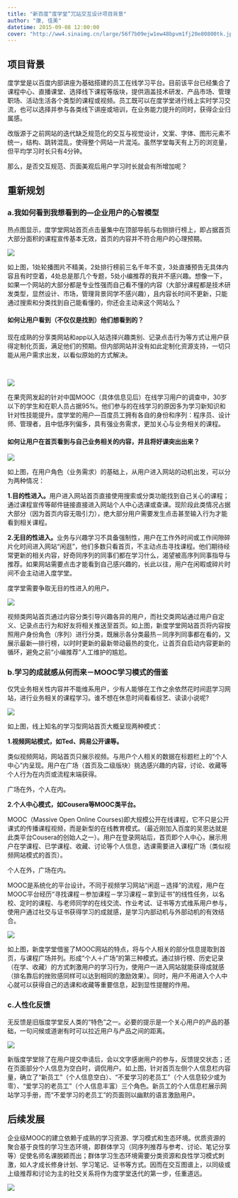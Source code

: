 ```yaml
---
title: "新百度“度学堂”⺴站交互设计项目背景"
author: "康, 佳美"
datetime: 2015-09-08 12:00:00
cover: "http://ww4.sinaimg.cn/large/56f7b09ejw1ew48bpvm1fj20e80800tk.jpg"
---
```


## **项目背景**

度学堂是以百度内部讲座为基础搭建的员工在线学习平台。目前该平台已经集合了课程中心、直播课堂、选择线下课程等版块，提供涵盖技术研发、产品市场、管理职场、活动生活各个类型的课程或视频。员工既可以在度学堂进行线上实时学习交流，也可以选择并参与各类线下讲座或培训，在业务能力提升的同时，获得企业归属感。  


改版源于之前网站的迭代缺乏规范化的交互与视觉设计，文案、字体、图形元素不统一，结构、跳转混乱，使得整个网站一片混沌。虽然学堂每天有上万的浏览量，但平均学习时长只有4分钟。  


那么，是否交互规范、页面美观后用户学习时长就会有所增加呢？  



## **重新规划**


### **a.我如何看到我想看到的—企业用户的心智模型**

热点图显示，度学堂网站首页点击量集中在顶部导航与右侧排行榜上，即占据首页大部分面积的课程宣传基本无效，首页的内容并不符合用户的心理预期。  


![](http://ww4.sinaimg.cn/large/56f7b09ejw1ew44jdv2iwj20sd0du0we.jpg)
  


如上图，1处轮播图片不精美，2处排行榜前三名千年不变，3处直播预告无具体内容且有时空着，4处总是那几个专题，5处小编推荐的我并不感兴趣。想像一下，如果一个网站的大部分都是专业性强而自己看不懂的内容（大部分课程都是技术研发类型，显然设计、市场，管理背景同学不感兴趣），且内容长时间不更新，只能通过搜索和分类找到自己能看懂的，你还会主动来这个网站么？  



#### **如何让用户看到（不仅仅是找到）他们想看到的？**

现在成熟的分享类网站和app以入站选择兴趣类别、记录点击行为等方式让用户获得定制化页面，满足他们的预期。但内部网站并没有如此定制化资源支持，一切只能从用户需求出发，以看似原始的方式解决。  


   


![](http://ww4.sinaimg.cn/large/56f7b09ejw1ew44joktstj20sd0f0dhd.jpg)
  


<span class="s1">在果壳网发起的针对中国MOOC（具体信息见后）在线学习用户的调查中，30岁以下的学生和在职人员占据95%。他们参与的在线学习的原因多为学习新知识和针对性技能提升。度学堂的用户—百度员工拥有各自的身份和序列：程序员、设计师、管理者，且中低序列偏多，具有强业务需求，更加关心与业务相关的课程。</span>  



#### **<span class="s1">如何让用户在首页看到与自己业务相关的内容，并且将好课突出出来？</span>**

![](http://ww4.sinaimg.cn/large/56f7b09ejw1ew44jwzjoaj20sd0du41r.jpg)
  


<span class="s1">如上图，在用户角色（业务需求）的基础上，从用户进入网站的动机出发，可以分为两种情况：</span>  


<span class="s1"><strong>1.目的性进入。</strong>用户进入网站首页直接使用搜索或分类功能找到自己关心的课程；通过课程宣传等邮件链接直接进入网站个人中心选课或查课。现阶段此类情况占据大部分（因为首页内容无吸引力），绝大部分用户需要发生点击甚至输入行为才能看到相关课程。</span>  


<span class="s1"><strong>2.无目的性进入。</strong>业务与兴趣学习不具备强制性，用户在工作外时间或工作间隙碎片化时间进入网站“闲逛”，他们多数只看首页，不主动点击寻找课程。他们期待经常更新的相关内容，好奇同序列的同事们都在学习什么，渴望被高序列同事指导与推荐。如果网站需要点击才能看到自己感兴趣的，长此以往，用户在闲暇或碎片时间不会主动进入度学堂。</span>  


<span class="s1">度学堂需要争取无目的性进入的用户。</span>  


![](http://ww2.sinaimg.cn/large/56f7b09ejw1ew44k63gwsj21kw0yydrf.jpg)
  


<span class="s1">视频类网站首页通过内容分类引导兴趣各异的用户，而社交类网站通过用户自定义、记录点击行为和好友将相关推送至首页。如上图，新度学堂网站首页将内容按照用户身份角色（序列）进行分类，既展示各分类最热－同序列同事都在看的，又展示最新—排行榜，以时时更新的最新带动最热的变化，让首页自启动内容更新的循环，避免之前“小编推荐”人工维护的尴尬。</span>  



### <span class="s1"><b>b.学习的成就感从何而来－MOOC学习模式的借鉴</b></span>

<span class="s1">仅凭业务相关性内容并不能维系用户，少有人能够在工作之余依然花时间逛学习网站，进行业务相关的课程学习。谁不想在休息时间看看综艺、读读小说呢?</span>  


![](http://ww1.sinaimg.cn/large/56f7b09ejw1ew44kcunwfj20jn0c840w.jpg)
  


<span class="s1">如上图，线上知名的学习型网站首页大概呈现两种模式：</span>  


**<span class="s1">1.视频网站模式，如Ted、网易公开课等。</span>**  


<span class="s1">类似视频网站，网站首页只展示视频。与用户个人相关的数据在标题栏上的“个人中心”内呈现。用户在广场（首页及二级版块）挑选感兴趣的内容，讨论、收藏等个人行为在内页或流程末端获得。</span>  


<span class="s1">广场在外，个人在内。</span>  


**<span class="s1">2.个人中心模式，如Cousera等MOOC类平台。</span>**  


<span class="s1">MOOC（Massive Open Online Courses)即大规模公开在线课程，它不只是公开课式的传播课程视频，而是新型的在线教育模式。（最近刚加入百度的吴恩达就是此类平台Cousera的创始人之一）。用户在登录网站后，首页即个人中心，展示用户在学课程、已学课程、收藏、讨论等个人信息，选课需要进入课程广场（类似视频网站模式的首页）。</span>  


<span class="s1">个人在外，广场在内。</span>  


<span class="s1">MOOC是系统化的平台设计。不同于视频学习网站“闲逛－选择”的流程，用户在MOOC平台经历“寻找课程－参加课程－学习课程－拿到证书”的线性任务，以名校、定时的课程、与老师同学的在线交流、作业考试、证书等方式维系用户参与，使用户通过社交与证书获得学习的成就感，是学习内部动机与外部动机的有效结合。</span>  


![](http://ww4.sinaimg.cn/large/56f7b09ejw1ew44knq8cwj21kw0yy4ay.jpg)
  


<span class="s1">如上图，新度学堂借鉴了MOOC网站的特点，将与个人相关的部分信息提取到首页，与课程广场并列。形成“个人＋广场”的第三种模式。通过排行榜、历史记录（在学、收藏）的方式刺激用户的学习行为，使用户一进入网站就能获得成就感（排名靠后的挫败感同样可以达到相同的激励效果）。同时，用户不用进入个人中心就可以获得自己的选课和收藏等重要信息，起到显性提醒的作用。</span>  



### **c.人性化反馈**

<span class="s1">无反馈是旧版度学堂反人类的“特色”之一。必要的提示是一个关心用户的产品的基础，一句问候或道谢有时可以拉近用户与产品之间的距离。</span>  


![](http://ww3.sinaimg.cn/large/56f7b09ejw1ew44kwtdrzj20jc0cm76z.jpg)
  


<span class="s1">新版度学堂除了在用户提交申请后，会以文字感谢用户的参与，反馈提交状态；还在页面部分个人信息为空白时，调侃用户。如上图，针对首页左侧个人信息栏内容量，确立了“新员工”（个人信息空白）、“不爱学习的老员工”（个人信息较少或为零）、“爱学习的老员工”（个人信息丰富）三个角色。新员工的个人信息栏展示网站学习手册，而“不爱学习的老员工”的页面则以幽默的语言激励用户。</span>  



## **后续发展**

<span class="s1">企业级MOOC的建立依赖于成熟的学习资源、学习模式和生态环境。优质资源的聚合基于良性的学习生态环境，即群体学习（同序列推荐与参考、讨论、笔记分享等）促使名师名课脱颖而出；群体学习生态环境需要分类资源和良性学习模式刺激，如人才成长修身计划、学习笔记、证书等方式。因而在交互图谱上，以同级或上级推荐和讨论为主的社交关系将作为度学堂迭代的第一步，任重道远。</span>  


![](http://ww4.sinaimg.cn/large/56f7b09ejw1ew44l6318lj20k00a5775.jpg)